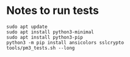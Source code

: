 # Notes to run tests

```
sudo apt update
sudo apt install python3-minimal
sudo apt install python3-pip
python3 -m pip install ansicolors sslcrypto
tools/pm3_tests.sh --long
```

